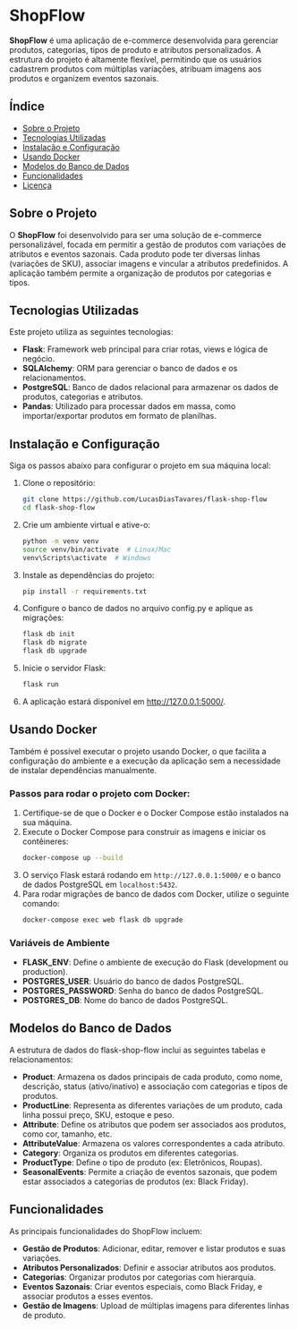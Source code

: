 # ShopFlow

**ShopFlow** é uma aplicação de e-commerce desenvolvida para gerenciar produtos, categorias, tipos de produto e atributos personalizados. A estrutura do projeto é altamente flexível, permitindo que os usuários cadastrem produtos com múltiplas variações, atribuam imagens aos produtos e organizem eventos sazonais.

## Índice

- [Sobre o Projeto](#sobre-o-projeto)
- [Tecnologias Utilizadas](#tecnologias-utilizadas)
- [Instalação e Configuração](#instalação-e-configuração)
- [Usando Docker](#usando-docker)
- [Modelos do Banco de Dados](#modelos-do-banco-de-dados)
- [Funcionalidades](#funcionalidades)
- [Licença](#licença)

## Sobre o Projeto

O **ShopFlow** foi desenvolvido para ser uma solução de e-commerce personalizável, focada em permitir a gestão de produtos com variações de atributos e eventos sazonais. Cada produto pode ter diversas linhas (variações de SKU), associar imagens e vincular a atributos predefinidos. A aplicação também permite a organização de produtos por categorias e tipos.

## Tecnologias Utilizadas

Este projeto utiliza as seguintes tecnologias:

- **Flask**: Framework web principal para criar rotas, views e lógica de negócio.
- **SQLAlchemy**: ORM para gerenciar o banco de dados e os relacionamentos.
- **PostgreSQL**: Banco de dados relacional para armazenar os dados de produtos, categorias e atributos.
- **Pandas**: Utilizado para processar dados em massa, como importar/exportar produtos em formato de planilhas.

## Instalação e Configuração

Siga os passos abaixo para configurar o projeto em sua máquina local:

1. Clone o repositório:
    ```bash
    git clone https://github.com/LucasDiasTavares/flask-shop-flow
    cd flask-shop-flow
    ```

2. Crie um ambiente virtual e ative-o:

    ```bash 
    python -m venv venv
    source venv/bin/activate  # Linux/Mac
    venv\Scripts\activate  # Windows
    ```

3. Instale as dependências do projeto:
    ```bash 
   pip install -r requirements.txt
    ```

4. Configure o banco de dados no arquivo config.py e aplique as migrações:
    ```bash 
   flask db init
    flask db migrate
    flask db upgrade
    ```

5. Inicie o servidor Flask:
    ```bash 
   flask run
    ```

6. A aplicação estará disponível em http://127.0.0.1:5000/.

## Usando Docker
Também é possível executar o projeto usando Docker, o que facilita a configuração do ambiente e a execução da aplicação sem a necessidade de instalar dependências manualmente.

### Passos para rodar o projeto com Docker:
1. Certifique-se de que o Docker e o Docker Compose estão instalados na sua máquina.
2. Execute o Docker Compose para construir as imagens e iniciar os contêineres:
   ```bash
   docker-compose up --build
   ```
3. O serviço Flask estará rodando em `http://127.0.0.1:5000/` e o banco de dados PostgreSQL em `localhost:5432`.
4. Para rodar migrações de banco de dados com Docker, utilize o seguinte comando: 
   ```bash
   docker-compose exec web flask db upgrade
   ```

### Variáveis de Ambiente
- **FLASK_ENV**: Define o ambiente de execução do Flask (development ou production).
- **POSTGRES_USER**: Usuário do banco de dados PostgreSQL.
- **POSTGRES_PASSWORD**: Senha do banco de dados PostgreSQL.
- **POSTGRES_DB**: Nome do banco de dados PostgreSQL.

## Modelos do Banco de Dados

A estrutura de dados do flask-shop-flow inclui as seguintes tabelas e relacionamentos:

- **Product**: Armazena os dados principais de cada produto, como nome, descrição, status (ativo/inativo) e associação com categorias e tipos de produtos.
- **ProductLine**: Representa as diferentes variações de um produto, cada linha possui preço, SKU, estoque e peso.
- **Attribute**: Define os atributos que podem ser associados aos produtos, como cor, tamanho, etc.
- **AttributeValue**: Armazena os valores correspondentes a cada atributo.
- **Category**: Organiza os produtos em diferentes categorias.
- **ProductType**: Define o tipo de produto (ex: Eletrônicos, Roupas).
- **SeasonalEvents**: Permite a criação de eventos sazonais, que podem estar associados a categorias de produtos (ex: Black Friday).

## Funcionalidades

As principais funcionalidades do ShopFlow incluem:

- **Gestão de Produtos**: Adicionar, editar, remover e listar produtos e suas variações.
- **Atributos Personalizados**: Definir e associar atributos aos produtos.
- **Categorias**: Organizar produtos por categorias com hierarquia.
- **Eventos Sazonais**: Criar eventos especiais, como Black Friday, e associar produtos a esses eventos.
- **Gestão de Imagens**: Upload de múltiplas imagens para diferentes linhas de produto.
